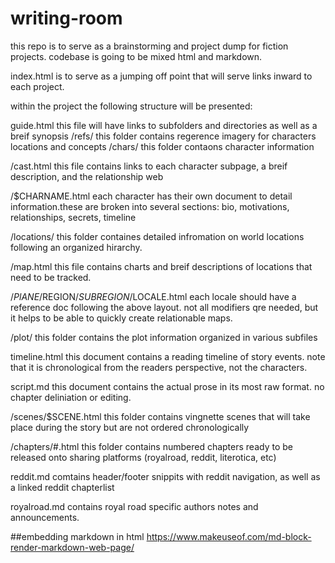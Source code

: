 # writing-room
this repo is to serve as a brainstorming and project dump for fiction projects. codebase is going to be mixed html and markdown. 

index.html is to serve as a jumping off point that will serve links inward to each project.

within the project the following structure will be presented: 

guide.html
  this file will have links to subfolders and directories as well as a breif synopsis 
/refs/
  this folder contains regerence imagery for characters locations and concepts
/chars/
  this folder contaons character information

  /cast.html
    this file contains links to each character subpage, a breif description, and the relationship web
    
  /$CHARNAME.html
    each character has their own document to detail information.these are broken into several sections: bio, motivations, relationships, secrets, timeline
    
/locations/
  this folder containes detailed infromation on world locations following an organized hirarchy. 
  
  /map.html
    this file contains charts and breif descriptions of locations that need to be tracked. 
    
  /$PlANE/$REGION/$SUBREGION/$LOCALE.html
    each locale should have a reference doc following the above layout. not all modifiers qre needed, but it helps to be able to quickly create relationable maps.
    
  /plot/
  this folder contains the plot information organized in various subfiles
  
  timeline.html
    this document contains a reading timeline of story events. note that it is chronological from the readers perspective, not the characters. 
  
  script.md
    this document contains the actual prose in its most raw format. no chapter deliniation or editing.
  
  /scenes/$SCENE.html
    this folder contains vingnette scenes that will take place during the story but are not ordered chronologically 
    
  /chapters/#.html
    this folder contains numbered chapters ready to be released onto sharing platforms (royalroad, reddit, literotica, etc)
    
reddit.md
  comtains header/footer snippits with reddit navigation, as well as a linked reddit chapterlist 
  
royalroad.md
  contains royal road specific authors notes and announcements.


##embedding markdown in html
https://www.makeuseof.com/md-block-render-markdown-web-page/
